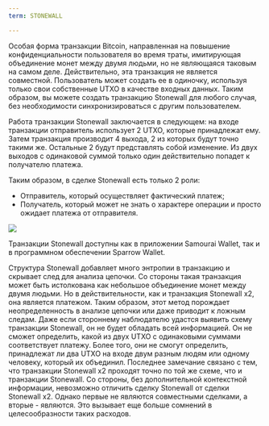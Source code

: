 ```yaml
---
term: STONEWALL

---
```

Особая форма транзакции Bitcoin, направленная на повышение конфиденциальности пользователя во время траты, имитирующая объединение монет между двумя людьми, но не являющаяся таковым на самом деле. Действительно, эта транзакция не является совместной. Пользователь может создать ее в одиночку, используя только свои собственные UTXO в качестве входных данных. Таким образом, вы можете создать транзакцию Stonewall для любого случая, без необходимости синхронизироваться с другим пользователем.

Работа транзакции Stonewall заключается в следующем: на входе транзакции отправитель использует 2 UTXO, которые принадлежат ему. Затем транзакция производит 4 выхода, 2 из которых будут точно такими же. Остальные 2 будут представлять собой изменение. Из двух выходов с одинаковой суммой только один действительно попадет к получателю платежа.

Таким образом, в сделке Stonewall есть только 2 роли:


- Отправитель, который осуществляет фактический платеж;
- Получатель, который может не знать о характере операции и просто ожидает платежа от отправителя.

![](../../dictionnaire/assets/33.webp)

Транзакции Stonewall доступны как в приложении Samourai Wallet, так и в программном обеспечении Sparrow Wallet.

Структура Stonewall добавляет много энтропии в транзакцию и скрывает след для анализа цепочки. Со стороны такая транзакция может быть истолкована как небольшое объединение монет между двумя людьми. Но в действительности, как и транзакция Stonewall x2, она является платежом. Таким образом, этот метод порождает неопределенность в анализе цепочки или даже приводит к ложным следам. Даже если стороннему наблюдателю удастся выявить схему транзакции Stonewall, он не будет обладать всей информацией. Он не сможет определить, какой из двух UTXO с одинаковыми суммами соответствует платежу. Более того, они не смогут определить, принадлежат ли два UTXO на входе двум разным людям или одному человеку, который их объединил. Последнее замечание связано с тем, что транзакции Stonewall x2 проходят точно по той же схеме, что и транзакции Stonewall. Со стороны, без дополнительной контекстной информации, невозможно отличить сделку Stonewall от сделки Stonewall x2. Однако первые не являются совместными сделками, а вторые - являются. Это вызывает еще больше сомнений в целесообразности таких расходов.